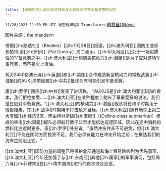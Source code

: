 ```yaml
---
title: 【秘翻在线】AUKUS项目是澳大利亚对中共军备竞赛的回应
---
```

`11/28/2023 11:50 PM UTC 秘密翻譯組G-Translators` [轉載自GNews](https://gnews.org/articles/2047330)

图片来源：the mandarin

根据[[zh:路透社]]（Reuters）[[zh:11月28日]]报道，[[zh:澳大利亚]]国防工业部长帕特·康[[zh:罗伊]]（Pat Conroy）周二表示，[[zh:印太地区]]正处于一场实质性的军备竞赛之中，[[zh:澳大利亚]]计划购买核动力[[zh:潜艇]]是为了应对这场军备竞赛，而不是火上浇油。

耗资2450亿澳元与[[zh:英国]]和[[zh:美国]]合作建造新型核动力和常规武装[[zh:潜艇]]的AUKUS项目被[[zh:中共]]批评为有可能引发军备竞赛。

康[[zh:罗伊]]回应[[zh:中共]]发表了讲话称， “AUKUS是[[zh:澳大利亚]]国防的根本，我们拒绝接受......[[zh:澳大利亚]]在某种程度上助长了军备竞赛的说法，我们是在应对军备竞赛。“[[zh:澳大利亚]]的核动力[[zh:潜艇]]舰队将在和平时期用于情报搜集，在[[zh:战争]]时期用于打击敌方目标。[[zh:澳大利亚]]拥有地球上第三大专属[[zh:经济]]区，而由柯林斯级[[zh:潜艇]]（(Collins-class submarine)）组成的柴电[[zh:潜艇]]舰队必须航行数千公里才能抵达巡逻区域，因此在途中消耗的燃料比巡逻时更多。康[[zh:罗伊]]补充说，"虽然冲突并非不可避免，但[[zh:澳大利亚]]不能在国防方面投资不足。我们必须有能力在冲突开始之前；在抵达我们的海岸之前阻止它。“

[[zh:澳大利亚]]国防力量的调整已将保护北部通道和海上贸易路线列为优先事项，[[zh:澳大利亚]]今年还加强了与[[zh:东南亚]]其他[[zh:国家]]的军事演习，包括周六与[[zh:菲律宾]]在[[zh:南中国海]]进行的首次联合巡逻。
